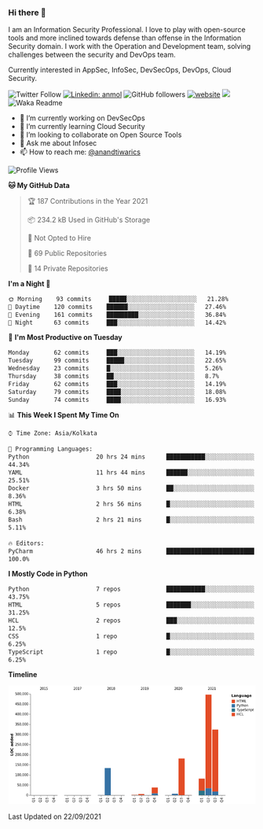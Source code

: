 ### Hi there 👋

I am an Information Security Professional. I love to play with open-source tools and more inclined towards defense than offense in the Information Security domain. I work with the Operation and Development team, solving challenges between the security and DevOps team.

Currently interested in AppSec, InfoSec, DevSecOps, DevOps, Cloud Security.

![Twitter Follow](https://img.shields.io/twitter/follow/anandtiwarics?label=Follow)
[![Linkedin: anmol](https://img.shields.io/badge/-anand-blue?style=flat-square&logo=Linkedin&logoColor=white&link=https://www.linkedin.com/in/anandsundartiwari/)](https://www.linkedin.com/in/anandsundartiwari/)
![GitHub followers](https://img.shields.io/github/followers/anandtiwarics?label=Follow&style=social)
[![website](https://img.shields.io/badge/Website-46a2f1.svg?&style=flat-square&logo=Google-Chrome&logoColor=white&link=https://anandtiwari.info/)](https://anandtiwari.info/)
![](https://visitor-badge.glitch.me/badge?page_id=anandtiwiarcs.anandtiwarics)
![Waka Readme](https://github.com/anandtiwarics/anandtiwarics/workflows/Waka%20Readme/badge.svg)

- 🔭 I’m currently working on DevSecOps 
- 🌱 I’m currently learning Cloud Security
- 👯 I’m looking to collaborate on Open Source Tools
- 💬 Ask me about Infosec
- 📫 How to reach me: [@anandtiwarics](https://twitter.com/anandtiwarics)

<!--
**anandtiwarics/anandtiwarics** is a ✨ _special_ ✨ repository because its `README.md` (this file) appears on your GitHub profile.

Here are some ideas to get you started:

- 🔭 I’m currently working on ...
- 🌱 I’m currently learning ...
- 👯 I’m looking to collaborate on ...
- 🤔 I’m looking for help with ...
- 💬 Ask me about ...
- 📫 How to reach me: ...
- 😄 Pronouns: ...
- ⚡ Fun fact: ...
-->

<!--START_SECTION:waka-->
![Profile Views](http://img.shields.io/badge/Profile%20Views-0-blue)

**🐱 My GitHub Data** 

> 🏆 187 Contributions in the Year 2021
 > 
> 📦 234.2 kB Used in GitHub's Storage 
 > 
> 🚫 Not Opted to Hire
 > 
> 📜 69 Public Repositories 
 > 
> 🔑 14 Private Repositories  
 > 
**I'm a Night 🦉** 

```text
🌞 Morning    93 commits     █████░░░░░░░░░░░░░░░░░░░░   21.28% 
🌆 Daytime    120 commits    ██████░░░░░░░░░░░░░░░░░░░   27.46% 
🌃 Evening    161 commits    █████████░░░░░░░░░░░░░░░░   36.84% 
🌙 Night      63 commits     ███░░░░░░░░░░░░░░░░░░░░░░   14.42%

```
📅 **I'm Most Productive on Tuesday** 

```text
Monday       62 commits     ███░░░░░░░░░░░░░░░░░░░░░░   14.19% 
Tuesday      99 commits     █████░░░░░░░░░░░░░░░░░░░░   22.65% 
Wednesday    23 commits     █░░░░░░░░░░░░░░░░░░░░░░░░   5.26% 
Thursday     38 commits     ██░░░░░░░░░░░░░░░░░░░░░░░   8.7% 
Friday       62 commits     ███░░░░░░░░░░░░░░░░░░░░░░   14.19% 
Saturday     79 commits     ████░░░░░░░░░░░░░░░░░░░░░   18.08% 
Sunday       74 commits     ████░░░░░░░░░░░░░░░░░░░░░   16.93%

```


📊 **This Week I Spent My Time On** 

```text
⌚︎ Time Zone: Asia/Kolkata

💬 Programming Languages: 
Python                   20 hrs 24 mins      ███████████░░░░░░░░░░░░░░   44.34% 
YAML                     11 hrs 44 mins      ██████░░░░░░░░░░░░░░░░░░░   25.51% 
Docker                   3 hrs 50 mins       ██░░░░░░░░░░░░░░░░░░░░░░░   8.36% 
HTML                     2 hrs 56 mins       █░░░░░░░░░░░░░░░░░░░░░░░░   6.38% 
Bash                     2 hrs 21 mins       █░░░░░░░░░░░░░░░░░░░░░░░░   5.11%

🔥 Editors: 
PyCharm                  46 hrs 2 mins       █████████████████████████   100.0%

```

**I Mostly Code in Python** 

```text
Python                   7 repos             ███████████░░░░░░░░░░░░░░   43.75% 
HTML                     5 repos             ███████░░░░░░░░░░░░░░░░░░   31.25% 
HCL                      2 repos             ███░░░░░░░░░░░░░░░░░░░░░░   12.5% 
CSS                      1 repo              █░░░░░░░░░░░░░░░░░░░░░░░░   6.25% 
TypeScript               1 repo              █░░░░░░░░░░░░░░░░░░░░░░░░   6.25%

```


**Timeline**

![Chart not found](https://raw.githubusercontent.com/anandtiwarics/anandtiwarics/master/charts/bar_graph.png) 


 Last Updated on 22/09/2021
<!--END_SECTION:waka-->
